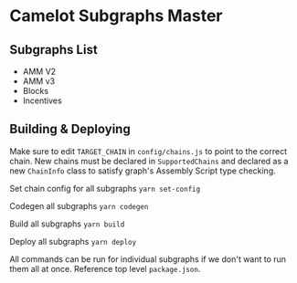 # Camelot Subgraphs Master 

## Subgraphs List
- AMM V2
- AMM v3
- Blocks
- Incentives

## Building & Deploying
Make sure to edit `TARGET_CHAIN` in `config/chains.js` to point to the correct chain. New chains must be declared in `SupportedChains` and declared as a new `ChainInfo` class to satisfy graph's Assembly Script type checking.

Set chain config for all subgraphs
```yarn set-config```

Codegen all subgraphs
```yarn codegen```

Build all subgraphs
```yarn build```

Deploy all subgraphs
```yarn deploy```

All commands can be run for individual subgraphs if we don't want to run them all at once. Reference top level `package.json`.